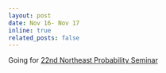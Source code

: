 ```yaml
---
layout: post
date: Nov 16- Nov 17
inline: true
related_posts: false
---
```


Going for [22nd Northeast Probability Seminar](https://probability.commons.gc.cuny.edu/22nd-northeast-probability-seminar/)